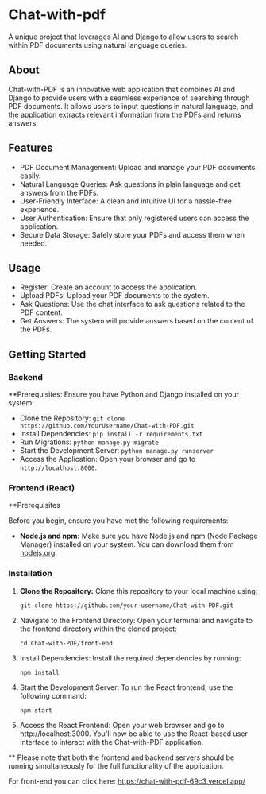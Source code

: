 # Chat-with-pdf

A unique project that leverages AI and Django to allow users to search within PDF documents using natural language queries. 

## About
Chat-with-PDF is an innovative web application that combines AI and Django to provide users with a seamless experience of searching through PDF documents. It allows users to input questions in natural language, and the application extracts relevant information from the PDFs and returns answers.

## Features
- PDF Document Management: Upload and manage your PDF documents easily.
- Natural Language Queries: Ask questions in plain language and get answers from the PDFs.
- User-Friendly Interface: A clean and intuitive UI for a hassle-free experience.
- User Authentication: Ensure that only registered users can access the application.
- Secure Data Storage: Safely store your PDFs and access them when needed.


## Usage
- Register: Create an account to access the application.
- Upload PDFs: Upload your PDF documents to the system.
- Ask Questions: Use the chat interface to ask questions related to the PDF content.
- Get Answers: The system will provide answers based on the content of the PDFs.


## Getting Started
### Backend
  **Prerequisites: Ensure you have Python and Django installed on your system.
  - Clone the Repository: `git clone https://github.com/YourUsername/Chat-with-PDF.git`
  - Install Dependencies: `pip install -r requirements.txt`
  - Run Migrations: `python manage.py migrate`
  - Start the Development Server: `python manage.py runserver`
  - Access the Application: Open your browser and go to `http://localhost:8000`.


### Frontend (React)

**Prerequisites

Before you begin, ensure you have met the following requirements:

- **Node.js and npm:** Make sure you have Node.js and npm (Node Package Manager) installed on your system. You can download them from [nodejs.org](https://nodejs.org/).

### Installation

1. **Clone the Repository:** Clone this repository to your local machine using:

   ```shell
   git clone https://github.com/your-username/Chat-with-PDF.git

2. Navigate to the Frontend Directory: Open your terminal and navigate to the frontend directory within the cloned project:

   ```shell
   cd Chat-with-PDF/front-end
3. Install Dependencies: Install the required dependencies by running:
   ```shell
   npm install
4. Start the Development Server: To run the React frontend, use the following command:
   ```shell
   npm start   

5. Access the React Frontend: Open your web browser and go to http://localhost:3000. You'll now be able to use the React-based user interface to interact with the Chat-with-PDF application.

** Please note that both the frontend and backend servers should be running simultaneously for the full functionality of the application.   

For front-end you can click here: https://chat-with-pdf-69c3.vercel.app/
